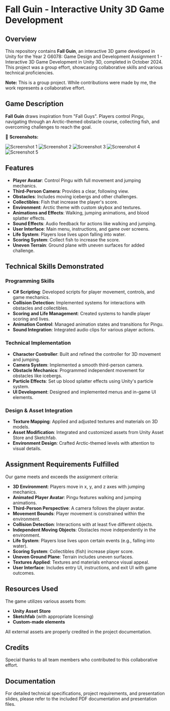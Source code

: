 # Fall Guin - Interactive Unity 3D Game Development

## Overview

This repository contains **Fall Guin**, an interactive 3D game developed in Unity for the Year 2 G6078: Game Design and Development Assignment 1 - Interactive 3D Game Development in Unity 3D, completed in October 2024. This project was a group effort, showcasing collaborative skills and various technical proficiencies.

**Note:** This is a group project. While contributions were made by me, the work represents a collaborative effort.

## Game Description

**Fall Guin** draws inspiration from "Fall Guys". Players control Pingu, navigating through an Arctic-themed obstacle course, collecting fish, and overcoming challenges to reach the goal.

📸 **Screenshots:**

![Screenshot 1](#)
![Screenshot 2](#)
![Screenshot 3](#)
![Screenshot 4](#)
![Screenshot 5](#)

## Features

- **Player Avatar**: Control Pingu with full movement and jumping mechanics.
- **Third-Person Camera**: Provides a clear, following view.
- **Obstacles**: Includes moving icebergs and other challenges.
- **Collectibles**: Fish that increase the player's score.
- **Environment**: Arctic theme with custom skybox and textures.
- **Animations and Effects**: Walking, jumping animations, and blood splatter effects.
- **Sound Effects**: Audio feedback for actions like walking and jumping.
- **User Interface**: Main menu, instructions, and game over screens.
- **Life System**: Players lose lives upon falling into water.
- **Scoring System**: Collect fish to increase the score.
- **Uneven Terrain**: Ground plane with uneven surfaces for added challenge.

## Technical Skills Demonstrated

### Programming Skills

- **C# Scripting**: Developed scripts for player movement, controls, and game mechanics.
- **Collision Detection**: Implemented systems for interactions with obstacles and collectibles.
- **Scoring and Life Management**: Created systems to handle player scoring and lives.
- **Animation Control**: Managed animation states and transitions for Pingu.
- **Sound Integration**: Integrated audio clips for various player actions.

### Technical Implementation

- **Character Controller**: Built and refined the controller for 3D movement and jumping.
- **Camera System**: Implemented a smooth third-person camera.
- **Obstacle Mechanics**: Programmed independent movement for obstacles like icebergs.
- **Particle Effects**: Set up blood splatter effects using Unity's particle system.
- **UI Development**: Designed and implemented menus and in-game UI elements.

### Design & Asset Integration

- **Texture Mapping**: Applied and adjusted textures and materials on 3D models.
- **Asset Modification**: Integrated and customized assets from Unity Asset Store and Sketchfab.
- **Environment Design**: Crafted Arctic-themed levels with attention to visual details.

## Assignment Requirements Fulfilled

Our game meets and exceeds the assignment criteria:

- **3D Environment**: Players move in x, y, and z axes with jumping mechanics.
- **Animated Player Avatar**: Pingu features walking and jumping animations.
- **Third-Person Perspective**: A camera follows the player avatar.
- **Movement Bounds**: Player movement is constrained within the environment.
- **Collision Detection**: Interactions with at least five different objects.
- **Independent Moving Objects**: Obstacles move independently in the environment.
- **Life System**: Players lose lives upon certain events (e.g., falling into water).
- **Scoring System**: Collectibles (fish) increase player score.
- **Uneven Ground Plane**: Terrain includes uneven surfaces.
- **Textures Applied**: Textures and materials enhance visual appeal.
- **User Interface**: Includes entry UI, instructions, and exit UI with game outcomes.


## Resources Used
The game utilizes various assets from:
- **Unity Asset Store**
- **Sketchfab** (with appropriate licensing)
- **Custom-made elements**

All external assets are properly credited in the project documentation.

## Credits

Special thanks to all team members who contributed to this collaborative effort.

## Documentation

For detailed technical specifications, project requirements, and presentation slides, please refer to the included PDF documentation and presentation files.
